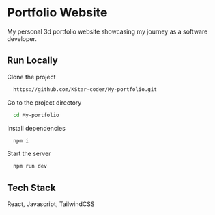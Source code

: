 # Portfolio Website

My personal 3d portfolio website showcasing my journey as a software developer.


## Run Locally

Clone the project


```bash
  https://github.com/KStar-coder/My-portfolio.git
```

Go to the project directory

```bash
  cd My-portfolio
```

Install dependencies

```bash
  npm i
```

Start the server

```bash
  npm run dev
```




## Tech Stack

React, Javascript, TailwindCSS













